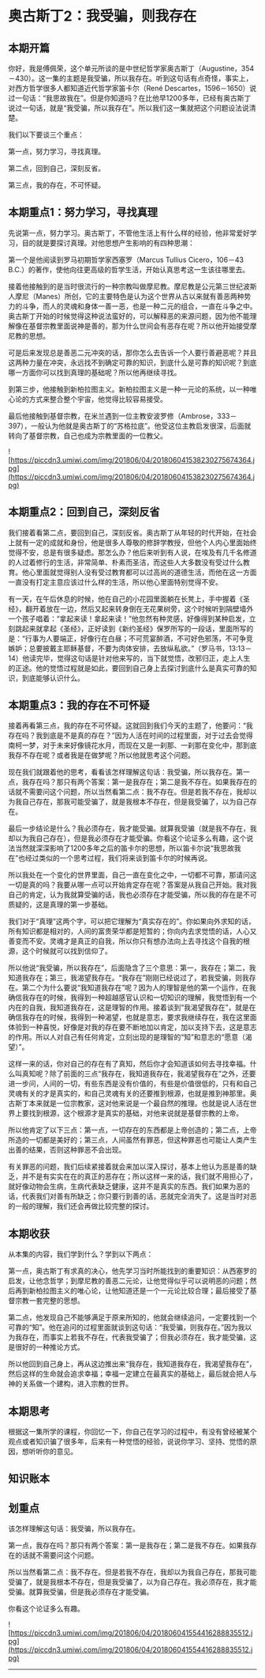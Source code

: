 # 奥古斯丁2：我受骗，则我存在

## 本期开篇

你好，我是傅佩荣，这个单元所谈的是中世纪哲学家奥古斯丁（Augustine，354－430）。这一集的主题是我受骗，所以我存在。听到这句话有点奇怪，事实上，对西方哲学很多人都知道近代哲学家笛卡尔（René Descartes，1596－1650）说过一句话：“我思故我在”。但是你知道吗？在比他早1200多年，已经有奥古斯丁说过一句话，就是“我受骗，所以我存在”。所以我们这一集就把这个问题设法说清楚。

我们以下要谈三个重点：

第一点，努力学习，寻找真理。

第二点，回到自己，深刻反省。

第三点，我的存在，不可怀疑。

## 本期重点1：努力学习，寻找真理

先说第一点，努力学习。奥古斯丁，不管他生活上有什么样的经验，他非常爱好学习，目的就是要探讨真理。对他思想产生影响的有四种思潮：

第一个是他阅读到罗马初期哲学家西塞罗（Marcus Tullius Cicero，106－43 B.C.）的著作，使他向往更高级的哲学生活，开始认真思考这一生该往哪里去。

接着他接触到的是当时很流行的一种宗教叫做摩尼教。摩尼教是公元第三世纪波斯人摩尼（Manes）所创，它的主要特色是认为这个世界从古以来就有善恶两种势力的斗争，而人的灵魂和身体一善一恶，也是一种二元的组合，一直在斗争之中。奥古斯丁开始的时候觉得这种说法蛮好的，可以解释恶的来源问题，因为他不能理解像在基督宗教里面说神是善的，那为什么世间会有恶存在呢？所以他开始接受摩尼教的思想。

可是后来发现总是善恶二元冲突的话，那你怎么去告诉一个人要行善避恶呢？并且这两种力量在冲突，永远找不到确定可靠的知识，到底什么是可靠的知识呢？到底哪一方面你可以找到真理的基础呢？所以他再继续寻找。

到第三步，他接触到新柏拉图主义。新柏拉图主义是一种一元论的系统，以一种唯心论的方式来整合整个宇宙，他觉得比较容易接受。

最后他接触到基督宗教，在米兰遇到一位主教安波罗修（Ambrose，333－397），一般认为他就是奥古斯丁的“苏格拉底”。他受这位主教启发很深，后面就转向了基督宗教，自己也成为宗教里面的一位教父。

![https://piccdn3.umiwi.com/img/201806/04/201806041538230275674364.jpg](https://piccdn3.umiwi.com/img/201806/04/201806041538230275674364.jpg)

## 本期重点2：回到自己，深刻反省

我们接着看第二点，要回到自己，深刻反省。奥古斯丁从年轻的时代开始，在社会上就有一定的成就和身份，他是很多人尊敬的修辞学教授，但他个人内心里面始终觉得不安，总是有很多疑虑。那怎么办？他后来听到有人说，在埃及有几千名修道的人过着修行的生活，非常简单、朴素而圣洁，而这些人大多数没有受过什么教育。他心里面就觉得别人没有受过教育都可以过高尚的道德生活，而他在这一方面一直没有打定主意应该过什么样的生活，所以他心里面特别觉得不安。

有一天，在午后休息的时候，他在自己的小花园里面躺在长凳上，手中握着《圣经》，翻开着放在一边，然后又起来转身倒在无花果树旁，这个时候听到隔壁墙外一个孩子唱着：“拿起来读！拿起来读！”他忽然有种灵感，好像得到某种启发，立刻跳起来就拿起《圣经》，正好读到《新约圣经》保罗所写的一段话，里面所写的是：“行事为人要端正，好像行在白昼；不可荒宴醉酒，不可好色邪荡，不可争竞嫉妒；总要披戴主耶稣基督，不要为肉体安排，去放纵私欲。”（罗马书，13:13－14）他读完毕，觉得这句话是针对他来写的，当下就觉悟，改邪归正，走上人生的正途。他的觉悟过程就是如此，要回到自己身上去探讨到底什么是真实可靠的知识，到底能够认识什么。

## 本期重点3：我的存在不可怀疑

接着再看第三点，我的存在不可怀疑。这就回到我们今天的主题了，他要问：“我存在吗？我到底是不是真的存在？”因为人活在时间的过程里面，对于过去会觉得南柯一梦，对于未来好像镜花水月，而现在又是一刹那、一刹那在变化中，那到底我存不存在呢？或者我是在做梦呢？所以他就思考这个问题。

现在我们就跟着他的思考，看看该怎样理解这句话：我受骗，所以我存在。第一点，我存在吗？那只有两个答案：第一是我存在；第二是我不存在。如果我存在的话就不需要问这个问题，所以当然看第二点：我不存在。但是若我不存在，我却以为我自己存在，那我可能受骗了，就是我根本不存在，但是我受骗了，以为自己存在。

最后一步结论是什么？我必须存在，我才能受骗。就算我受骗（就是我不存在，我却以为我自己存在），但是我必须存在才能受骗。你看这个论证多么有趣，这个说法当然就深深影响了1200多年之后的笛卡尔的思想，所以笛卡尔说“我思故我在”也经过类似的一个思考过程，我们将来谈到笛卡尔的时候再说。

所以我处在一个变化的世界里面，自己一直在变化之中，一切都不可靠，那请问这一切是真的吗？我要从哪一点可以开始肯定存在呢？答案是从我自己开始。我对我自己的肯定，认为我就算受骗的话，我也必须存在才能受骗，所以我的存在是不可质疑的，这是真理的第一步基础。

我们对于“真理”这两个字，可以把它理解为“真实存在的”。你如果向外求知的话，所有知识都是相对的，人间的富贵荣华都是短暂的；你向内去求觉悟的话，人心又善变而不安。灵魂才是真正的自我，所以你只有想办法向上去寻找这个自我的根源，这个时候就可以找到信仰了。

所以他说“我受骗，所以我存在”，后面隐含了三个意思：第一，我存在；第二，我知道我存在；第三，我渴望我存在。“我存在”刚刚已经说过了，若我受骗，则我存在。第二个为什么要说“我知道我存在”呢？因为人的理智是他的第一个运作，在我确信我存在的时候，我得到一种超越感官认识和一切知识的理解，我觉悟到有一个内在的自我，我知道我存在，这是理智的作用。接着谈到“我渴望我存在”，就是在确信我存在的时候，我得到一种渴望，也就是意志，要求我继续存在，我在这里面体验到一种喜悦，好像是对我的存在要不断地加以肯定，加以支持下去，这是意志的作用。所以人对自己有任何肯定，立刻出现的是理智的“知”和意志的“愿意（渴望）”。

这样一来的话，你对自己的存在有了真知，然后你才会知道该如何去寻找幸福。什么叫真知呢？除了前面的三点“我存在，我知道我存在，我渴望我存在”之外，还要进一步问，人间的一切，有些东西是没有价值的，有些是价值很低的，只有和自己灵魂有关的才是真实的，和自己灵魂有关的还要推到根源，也就是推到神那里。奥古斯丁本来就是一位宗教家，这对他来说是一个最自然的推理。也就是说人活在世界上要找到根源，这个根源才是真实的基础，对他来说就是基督宗教的上帝。

所以他肯定了以下三点：第一点，一切存在的东西都是上帝创造的；第二点，上帝所造的一切都是美好的；第三点，人间虽然有罪恶，但这种罪恶也可能让人类产生出善的结果，否则这种罪恶不会出现。

有关罪恶的问题，我们后续紧接着就会来加以深入探讨，基本上他认为恶是善的缺乏，并不是有实实在在的真正的恶存在；所以这样一来的话，我们就不用担心了，就好像动物会生病，生病代表缺乏健康，这并不是真实的东西。我们如果为恶的话，代表我们对善有所缺乏；你只要行到善的话，恶就完全消失了。这是当时对恶的一般的理解，我们还会再做比较完整的探讨。

## 本期收获

从本集的内容，我们学到什么？学到以下两点：

第一点，奥古斯丁有求真的决心，他先学习当时所能找到的重要知识：从西塞罗的启发，让他念哲学；到摩尼教的善恶二元论，让他觉得似乎可以说明恶的问题；然后再到新柏拉图主义的唯心论，让他知道还是一个一元论比较合理；最后接受了基督宗教一套完整的思想。

第二点，他发现自己不能够满足于原来所知的，他就会继续追问，一定要找到一个可靠的“知”。他在追问的过程里面就谈到这句话：“我受骗，则我存在。”因为我以为我存在，而事实上若我不存在，代表我受骗了；但我必须存在，我才能受骗，这是很好的一种推论方式。

所以他回到自己身上，再从这边推出来“我存在，我知道我存在，我渴望我存在”，然后这样的生命就会追求幸福；幸福一定建立在最真实的基础上，最后就会把人与神的关系做一个建构，进入宗教的世界。

## 本期思考

根据这一集所学的课程，你回忆一下，你自己在学习的过程中，有没有曾经被某个观点或者知识骗了很多年，后来有一种觉悟的经验，说说你学习、坚持、觉悟的原因，想听听你的意见。

## 知识账本

## 划重点

该怎样理解这句话：我受骗，所以我存在。

第一点，我存在吗？那只有两个答案：第一是我存在；第二是我不存在。如果我存在的话就不需要问这个问题。

所以当然看第二点：我不存在。但是若我不存在，我却以为我自己存在，那我可能受骗了，就是我根本不存在，但是我受骗了，以为自己存在。我必须存在，我才能受骗。就算我受骗，但是我必须存在才能受骗。

你看这个论证多么有趣。

![https://piccdn3.umiwi.com/img/201806/04/201806041554416288835512.jpg](https://piccdn3.umiwi.com/img/201806/04/201806041554416288835512.jpg)

---
